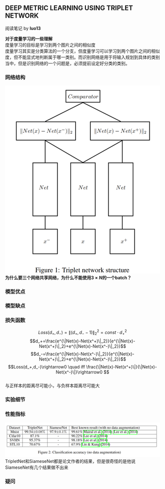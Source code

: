 ## DEEP METRIC LEARNING USING TRIPLET NETWORK
阅读笔记 by **luo13**

**对于度量学习的一些理解**  
度量学习的目标是学习到两个图片之间的相似度  
度量学习其实是分类算法的一个分支，但度量学习可以学习到两个图片之间的相似度，但不能显式地判断属于哪一类别。而识别网络是用于将输入规划到具体的类别当中，但是识别网络的一个问题是，必须提前设定好分类的类别。

### 网络结构
![network](../img/Triplet_Network/network.PNG)  
**为什么要三个网络共享网络，为什么不能使用$3\times N$的一个batch？**
### 模型优点

### 模型缺点

### 损失函数
$$Loss(d_+,d_-)=\|(d_+,d_--1)\|_2^2=const\cdot d_+^2$$
$$d_+=\frac{e^{\|Net(x)-Net(x^+)\|_2}}{e^{\|Net(x)-Net(x^+)\|_2}+e^{\|Net(x)-Net(x^-)\|_2}}$$
$$d_-=\frac{e^{\|Net(x)-Net(x^-)\|_2}}{e^{\|Net(x)-Net(x^+)\|_2}+e^{\|Net(x)-Net(x^-)\|_2}}$$
$$Loss(d_+,d_-)\rightarrow0 \quad iff \frac{\|Net(x)-Net(x^+)\|}{\|Net(x)-Net(x^-)\|}\rightarrow0 $$  
与正样本的距离尽可能小，与负样本距离尽可能大  
### 实验细节

### 性能指标
![network](../img/Triplet_Network/result.PNG)  
TripletNet和SiameseNet都是论文作者的结果，但是很奇怪的是他说SiameseNet有几个结果做不出来
### 疑问

